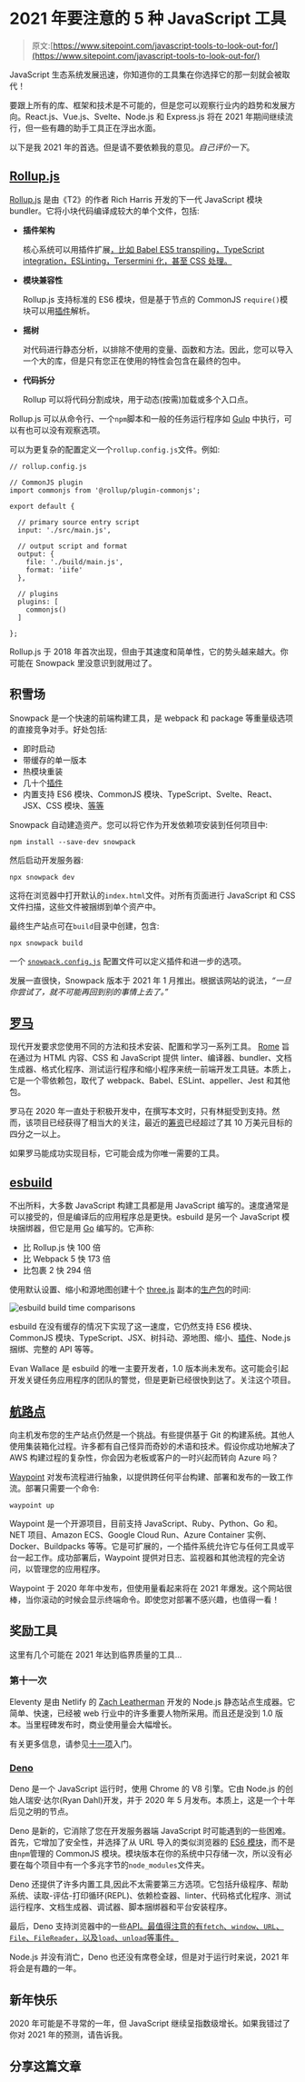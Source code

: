 # 2021 年要注意的 5 种 JavaScript 工具

> 原文:[https://www.sitepoint.com/javascript-tools-to-look-out-for/](https://www.sitepoint.com/javascript-tools-to-look-out-for/)

JavaScript 生态系统发展迅速，你知道你的工具集在你选择它的那一刻就会被取代！

要跟上所有的库、框架和技术是不可能的，但是您可以观察行业内的趋势和发展方向。React.js、Vue.js、Svelte、Node.js 和 Express.js 将在 2021 年期间继续流行，但一些有趣的助手工具正在浮出水面。

以下是我 2021 年的首选。但是请不要依赖我的意见。*自己评价一下*。

## [Rollup.js](https://rollupjs.org/)

[Rollup.js](https://rollupjs.org/) 是由《T2》的作者 Rich Harris 开发的下一代 JavaScript 模块 bundler。它将小块代码编译成较大的单个文件，包括:

*   **插件架构**

    核心系统可以用插件扩展[，比如 Babel ES5 transpiling，TypeScript integration，ESLinting，Tersermini 化，甚至 CSS 处理。](https://github.com/rollup/awesome)

*   **模块兼容性**

    Rollup.js 支持标准的 ES6 模块，但是基于节点的 CommonJS `require()`模块可以用[插件](https://github.com/rollup/plugins/tree/master/packages/commonjs)解析。

*   **摇树**

    对代码进行静态分析，以排除不使用的变量、函数和方法。因此，您可以导入一个大的库，但是只有您正在使用的特性会包含在最终的包中。

*   **代码拆分**

    Rollup 可以将代码分割成块，用于动态(按需)加载或多个入口点。

Rollup.js 可以从命令行、一个`npm`脚本和一般的任务运行程序如 [Gulp](https://rollupjs.org/guide/en/#gulp) 中执行，可以有也可以没有观察选项。

可以为更复杂的配置定义一个`rollup.config.js`文件。例如:

```
// rollup.config.js

// CommonJS plugin
import commonjs from '@rollup/plugin-commonjs';

export default {

  // primary source entry script
  input: './src/main.js',

  // output script and format
  output: {
    file: './build/main.js',
    format: 'iife'
  },

  // plugins
  plugins: [
    commonjs()
  ]

}; 
```

Rollup.js 于 2018 年首次出现，但由于其速度和简单性，它的势头越来越大。你可能在 Snowpack 里没意识到就用过了。

## 积雪场

Snowpack 是一个快速的前端构建工具，是 webpack 和 package 等重量级选项的直接竞争对手。好处包括:

*   即时启动
*   带缓存的单一版本
*   热模块重装
*   几十个[插件](https://www.snowpack.dev/plugins)
*   内置支持 ES6 模块、CommonJS 模块、TypeScript、Svelte、React、JSX、CSS 模块、[等等](https://www.snowpack.dev/reference/supported-files)

Snowpack 自动建造资产。您可以将它作为开发依赖项安装到任何项目中:

```
npm install --save-dev snowpack 
```

然后启动开发服务器:

```
npx snowpack dev 
```

这将在浏览器中打开默认的`index.html`文件。对所有页面进行 JavaScript 和 CSS 文件扫描，这些文件被捆绑到单个资产中。

最终生产站点可在`build`目录中创建，包含:

```
npx snowpack build 
```

一个 [`snowpack.config.js`](https://www.snowpack.dev/reference/configuration) 配置文件可以定义插件和进一步的选项。

发展一直很快，Snowpack 版本于 2021 年 1 月推出。根据该网站的说法，*“一旦你尝试了，就不可能再回到别的事情上去了。”*

## [罗马](https://rome.tools/)

现代开发要求您使用不同的方法和技术安装、配置和学习一系列工具。 [Rome](https://rome.tools/) 旨在通过为 HTML 内容、CSS 和 JavaScript 提供 linter、编译器、bundler、文档生成器、格式化程序、测试运行程序和缩小程序来统一前端开发工具链。本质上，它是一个零依赖包，取代了 webpack、Babel、ESLint、appeller、Jest 和其他包。

罗马在 2020 年一直处于积极开发中，在撰写本文时，只有林挺受到支持。然而，该项目已经获得了相当大的关注，最近的[筹资](https://rome.tools/funding/#contribute)已经超过了其 10 万美元目标的四分之一以上。

如果罗马能成功实现目标，它可能会成为你唯一需要的工具。

## [esbuild](https://esbuild.github.io/)

不出所料，大多数 JavaScript 构建工具都是用 JavaScript 编写的。速度通常是可以接受的，但是编译后的应用程序总是更快。esbuild 是另一个 JavaScript 模块捆绑器，但它是用 [Go](https://golang.org/) 编写的。它声称:

*   比 Rollup.js 快 100 倍
*   比 Webpack 5 快 173 倍
*   比包裹 2 快 294 倍

使用默认设置、缩小和源地图创建十个 [three.js](https://threejs.org/) 副本的[生产包](https://esbuild.github.io/faq/#benchmark-details)的时间:

![esbuild build time comparisons](../Images/21676f722b75b9ce8d707fef8d27558c.png)

esbuild 在没有缓存的情况下实现了这一速度，它仍然支持 ES6 模块、CommonJS 模块、TypeScript、JSX、树抖动、源地图、缩小、[插件](https://esbuild.github.io/plugins/)、Node.js 捆绑、完整的 API 等等。

Evan Wallace 是 esbuild 的唯一主要开发者，1.0 版本尚未发布。这可能会引起开发关键任务应用程序的团队的警觉，但是更新已经很快到达了。关注这个项目。

## [航路点](https://www.waypointproject.io/)

向主机发布您的生产站点仍然是一个挑战。有些提供基于 Git 的构建系统。其他人使用集装箱化过程。许多都有自己怪异而奇妙的术语和技术。假设你成功地解决了 AWS 构建过程的复杂性，你会因为老板或客户的一时兴起而转向 Azure 吗？

[Waypoint](https://www.waypointproject.io/) 对发布流程进行抽象，以提供跨任何平台构建、部署和发布的一致工作流。部署只需要一个命令:

```
waypoint up 
```

Waypoint 是一个开源项目，目前支持 JavaScript、Ruby、Python、Go 和。NET 项目、Amazon ECS、Google Cloud Run、Azure Container 实例、Docker、Buildpacks 等等。它是可扩展的，一个插件系统允许它与任何工具或平台一起工作。成功部署后，Waypoint 提供对日志、监视器和其他流程的完全访问，以管理您的应用程序。

Waypoint 于 2020 年年中发布，但使用量看起来将在 2021 年爆发。这个网站很棒，当你滚动的时候会显示终端命令。即使您对部署不感兴趣，也值得一看！

## 奖励工具

这里有几个可能在 2021 年达到临界质量的工具…

### 第十一次

Eleventy 是由 Netlify 的 [Zach Leatherman](https://twitter.com/zachleat) 开发的 Node.js 静态站点生成器。它简单、快速，已经被 web 行业中的许多重要人物所采用。而且还是没到 1.0 版本。当里程碑发布时，商业使用量会大幅增长。

有关更多信息，请参见[十一项](https://www.sitepoint.com/getting-started-with-eleventy/)入门。

### [Deno](https://deno.land/)

Deno 是一个 JavaScript 运行时，使用 Chrome 的 V8 引擎。它由 Node.js 的创始人瑞安·达尔(Ryan Dahl)开发，并于 2020 年 5 月发布。本质上，这是一个十年后见之明的节点。

Deno 是新的，它消除了您在开发服务器端 JavaScript 时可能遇到的一些困难。首先，它增加了安全性，并选择了从 URL 导入的类似浏览器的 [ES6 模块](https://www.sitepoint.com/deno-modules/)，而不是由`npm`管理的 CommonJS 模块。模块版本在你的系统中只存储一次，所以没有必要在每个项目中有一个多兆字节的`node_modules`文件夹。

Deno 还提供了许多内置工具,因此不太需要第三方选项。它包括升级程序、帮助系统、读取-评估-打印循环(REPL)、依赖检查器、linter、代码格式化程序、测试运行程序、文档生成器、调试器、脚本捆绑器和平台安装程序。

最后，Deno 支持浏览器中的一些[API。最值得注意的有`fetch`、`window`、`URL`、`File`、`FileReader`，以及`load`、`unload`等事件。](https://doc.deno.land/builtin/stable)

Node.js 并没有消亡，Deno 也还没有席卷全球，但是对于运行时来说，2021 年将会是有趣的一年。

## 新年快乐

2020 年可能是不寻常的一年，但 JavaScript 继续呈指数级增长。如果我错过了你对 2021 年的预测，请告诉我。

## 分享这篇文章